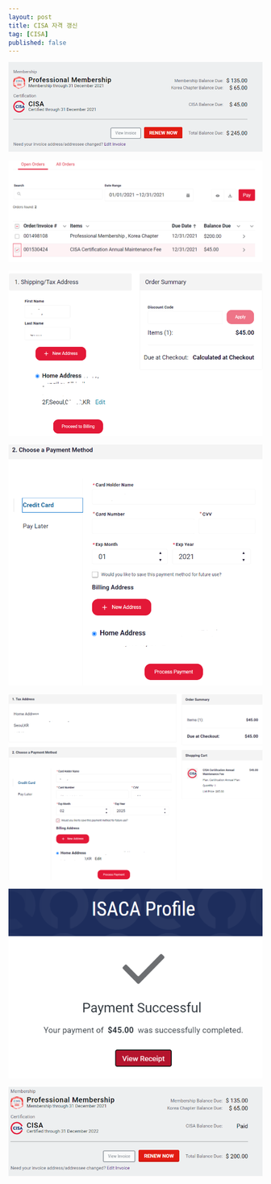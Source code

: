 ```yaml
---
layout: post
title: CISA 자격 갱신
tag: [CISA]
published: false
---
```



![](../../img/2021-12-03-CISA-Certification-Renew/2021-12-03-23-22-04.png)

![](../../img/2021-12-03-CISA-Certification-Renew/2021-12-03-23-23-31.png)

![](../../img/2021-12-03-CISA-Certification-Renew/2021-12-03-23-24-52.png)

![](../../img/2021-12-03-CISA-Certification-Renew/2021-12-03-23-26-46.png)

![](../../img/2021-12-03-CISA-Certification-Renew/2021-12-03-23-29-32.png)

![](../../img/2021-12-03-CISA-Certification-Renew/2021-12-03-23-31-02.png)

![](../../img/2021-12-03-CISA-Certification-Renew/2021-12-03-23-32-18.png)